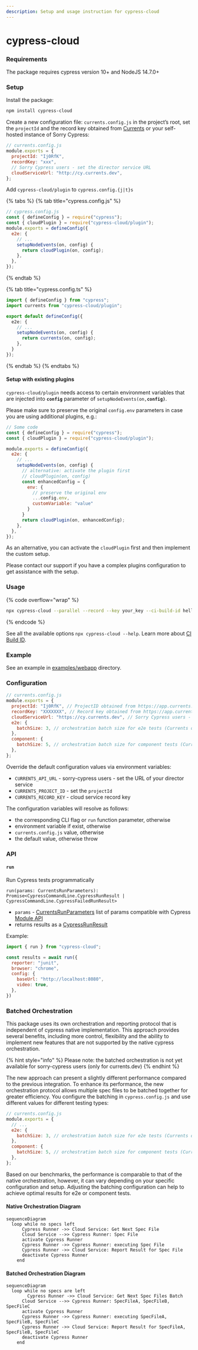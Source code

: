 ```yaml
---
description: Setup and usage instruction for cypress-cloud
---
```


# cypress-cloud

### Requirements

The package requires cypress version 10+ and NodeJS 14.7.0+

### Setup

Install the package:

```sh
npm install cypress-cloud
```

Create a new configuration file: `currents.config.js` in the project’s root, set the `projectId` and the record key obtained from [Currents](https://app.currents.dev/) or your self-hosted instance of Sorry Cypress:

```javascript
// currents.config.js
module.exports = {
  projectId: "Ij0RfK",
  recordKey: "xxx",
  // Sorry Cypress users - set the director service URL
  cloudServiceUrl: "http://cy.currents.dev",
};
```

Add `cypress-cloud/plugin` to `cypress.config.{j|t}s`

{% tabs %}
{% tab title="cypress.config.js" %}
```javascript
// cypress.config.js
const { defineConfig } = require("cypress");
const { cloudPlugin } = require("cypress-cloud/plugin");
module.exports = defineConfig({
  e2e: {
    // ...
    setupNodeEvents(on, config) {
      return cloudPlugin(on, config);
    },
  },
});
```
{% endtab %}

{% tab title="cypress.config.ts" %}
```typescript
import { defineConfig } from "cypress";
import currents from "cypress-cloud/plugin";

export default defineConfig({
  e2e: {
    // ...
    setupNodeEvents(on, config) {
      return currents(on, config);
    },
  }
});
```
{% endtab %}
{% endtabs %}

#### Setup with existing plugins

`cypress-cloud/plugin` needs access to certain environment variables that are injected into **`config`** parameter of `setupNodeEvents(on,`**`config)`**.&#x20;

Please make sure to preserve the original `config.env` parameters in case you are using additional plugins, e.g.:

```javascript
// Some code
const { defineConfig } = require("cypress");
const { cloudPlugin } = require("cypress-cloud/plugin");

module.exports = defineConfig({
  e2e: {
    // ...
    setupNodeEvents(on, config) {
      // alternative: activate the plugin first
      // cloudPlugin(on, config)
      const enhancedConfig = {
        env: {
          // preserve the original env
          ...config.env,
          customVariable: "value"
        }
      }
      return cloudPlugin(on, enhancedConfig);
    },
  },
});
```

As an alternative, you can activate the `cloudPlugin` first and then implement the custom setup.

Please contact our support if you have a complex plugins configuration to get assistance with the setup.

### Usage

{% code overflow="wrap" %}
```sh
npx cypress-cloud --parallel --record --key your_key --ci-build-id hello-cypress-cloud
```
{% endcode %}

See all the available options `npx cypress-cloud --help`. Learn more about [CI Build ID](https://currents.dev/readme/guides/cypress-ci-build-id).

### Example

See an example in [examples/webapp](https://github.com/currents-dev/cypress-cloud/blob/main/examples/webapp) directory.

### Configuration

```javascript
// currents.config.js
module.exports = {
  projectId: "Ij0RfK", // ProjectID obtained from https://app.currents.dev or Sorry Cypress
  recordKey: "XXXXXXX", // Record key obtained from https://app.currents.dev, any value for Sorry Cypress
  cloudServiceUrl: "https://cy.currents.dev", // Sorry Cypress users - the director service URL
  e2e: {
    batchSize: 3, // orchestration batch size for e2e tests (Currents only, read below)
  },
  component: {
    batchSize: 5, // orchestration batch size for component tests (Currents only, read below)
  },
};
```

Override the default configuration values via environment variables:

* `CURRENTS_API_URL` - sorry-cypress users - set the URL of your director service
* `CURRENTS_PROJECT_ID` - set the `projectId`
* `CURRENTS_RECORD_KEY` - cloud service record key

The configuration variables will resolve as follows:

* the corresponding CLI flag or `run` function parameter, otherwise
* environment variable if exist, otherwise
* `currents.config.js` value, otherwise
* the default value, otherwise throw

### API

#### `run`

Run Cypress tests programmatically

```
run(params: CurrentsRunParameters): Promise<CypressCommandLine.CypressRunResult | CypressCommandLine.CypressFailedRunResult>
```

* `params` - [CurrentsRunParameters](https://github.com/currents-dev/cypress-cloud/blob/main/packages/cypress-cloud/types.ts#L127) list of params compatible with Cypress [Module API](https://docs.cypress.io/guides/guides/module-api)
* returns results as a [CypressRunResult](https://github.com/cypress-io/cypress/blob/19e091d0bc2d1f4e6a6e62d2f81ea6a2f60d531a/cli/types/cypress-npm-api.d.ts#L277)

Example:

```javascript
import { run } from "cypress-cloud";

const results = await run({
  reporter: "junit",
  browser: "chrome",
  config: {
    baseUrl: "http://localhost:8080",
    video: true,
  },
})
```

### Batched Orchestration

This package uses its own orchestration and reporting protocol that is independent of cypress native implementation. This approach provides several benefits, including more control, flexibility and the ability to implement new features that are not supported by the native cypress orchestration.&#x20;

{% hint style="info" %}
Please note: the batched orchestration is not yet available for sorry-cypress users (only for currents.dev)
{% endhint %}

The new approach can present a slightly different performance compared to the previous integration. To enhance its performance, the new orchestration protocol allows multiple spec files to be batched together for greater efficiency. You configure the batching in `cypress.config.js` and use different values for different testing types:

```javascript
// currents.config.js
module.exports = {
  // ...
  e2e: {
    batchSize: 3, // orchestration batch size for e2e tests (Currents only)
  },
  component: {
    batchSize: 5, // orchestration batch size for component tests (Currents only)
  },
};

```

Based on our benchmarks, the performance is comparable to that of the native orchestration, however, it can vary depending on your specific configuration and setup. Adjusting the batching configuration can help to achieve optimal results for e2e or component tests.

#### Native Orchestration Diagram

```mermaid
sequenceDiagram
  loop while no specs left
	  Cypress Runner ->> Cloud Service: Get Next Spec File
	  Cloud Service -->> Cypress Runner: Spec File
	  activate Cypress Runner
	  Cypress Runner ->> Cypress Runner: executing Spec File
	  Cypress Runner ->> Cloud Service: Report Result for Spec File
	  deactivate Cypress Runner 
	end
```

#### Batched Orchestration Diagram

```mermaid
sequenceDiagram
  loop while no specs are left
		Cypress Runner ->> Cloud Service: Get Next Spec Files Batch
	  Cloud Service -->> Cypress Runner: SpecFileA, SpecFileB, SpecFileC
	  activate Cypress Runner
	  Cypress Runner ->> Cypress Runner: executing SpecFileA, SpecFileB, SpecFileC
	  Cypress Runner ->> Cloud Service: Report Result for SpecFileA, SpecFileB, SpecFileC
	  deactivate Cypress Runner 
	end
	 
```

